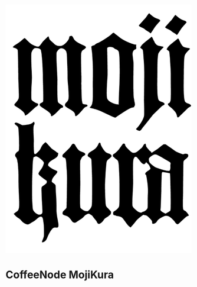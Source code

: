 
![MojiKura](https://github.com/loveencounterflow/coffeenode-mojikura/raw/master/art/mojikura-logo.png "MojiKura")


# CoffeeNode MojiKura


